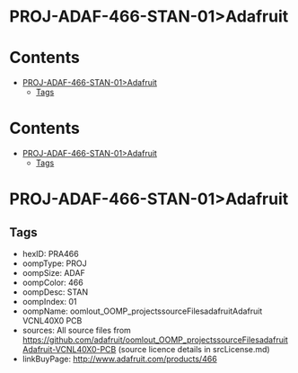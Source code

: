 
PROJ-ADAF-466-STAN-01>Adafruit
==============================

Contents
========

* [PROJ-ADAF-466-STAN-01>Adafruit](#proj-adaf-466-stan-01adafruit)
	* [Tags](#tags)

Contents
========

* [PROJ-ADAF-466-STAN-01>Adafruit](#proj-adaf-466-stan-01adafruit)
	* [Tags](#tags)

# PROJ-ADAF-466-STAN-01>Adafruit

## Tags

- hexID: PRA466
- oompType: PROJ
- oompSize: ADAF
- oompColor: 466
- oompDesc: STAN
- oompIndex: 01
- oompName: oomlout_OOMP_projectssourceFilesadafruitAdafruit VCNL40X0 PCB
- sources: All source files from https://github.com/adafruit/oomlout_OOMP_projectssourceFilesadafruitAdafruit-VCNL40X0-PCB (source licence details in srcLicense.md)
- linkBuyPage: http://www.adafruit.com/products/466
